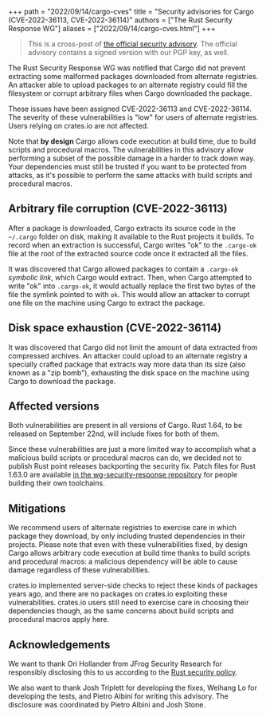 +++
path = "2022/09/14/cargo-cves"
title = "Security advisories for Cargo (CVE-2022-36113, CVE-2022-36114)"
authors = ["The Rust Security Response WG"]
aliases = ["2022/09/14/cargo-cves.html"]
+++

> This is a cross-post of [the official security advisory][advisory]. The
> official advisory contains a signed version with our PGP key, as well.

[advisory]: https://groups.google.com/g/rustlang-security-announcements/c/ldvsemwk_VY

The Rust Security Response WG was notified that Cargo did not prevent
extracting some malformed packages downloaded from alternate registries. An
attacker able to upload packages to an alternate registry could fill the
filesystem or corrupt arbitrary files when Cargo downloaded the package.

These issues have been assigned CVE-2022-36113 and CVE-2022-36114. The severity
of these vulnerabilities is "low" for users of alternate registries. Users
relying on crates.io are not affected.

Note that **by design** Cargo allows code execution at build time, due to build
scripts and procedural macros. The vulnerabilities in this advisory allow
performing a subset of the possible damage in a harder to track down way. Your
dependencies must still be trusted if you want to be protected from attacks, as
it's possible to perform the same attacks with build scripts and procedural
macros.

## Arbitrary file corruption (CVE-2022-36113)

After a package is downloaded, Cargo extracts its source code in the `~/.cargo`
folder on disk, making it available to the Rust projects it builds. To record
when an extraction is successful, Cargo writes "ok" to the `.cargo-ok` file at
the root of the extracted source code once it extracted all the files.

It was discovered that Cargo allowed packages to contain a `.cargo-ok`
*symbolic link*, which Cargo would extract. Then, when Cargo attempted to write
"ok" into `.cargo-ok`, it would actually replace the first two bytes of the
file the symlink pointed to with `ok`. This would allow an attacker to corrupt
one file on the machine using Cargo to extract the package.

## Disk space exhaustion (CVE-2022-36114)

It was discovered that Cargo did not limit the amount of data extracted from
compressed archives. An attacker could upload to an alternate registry a
specially crafted package that extracts way more data than its size (also known
as a "zip bomb"), exhausting the disk space on the machine using Cargo to
download the package.

## Affected versions

Both vulnerabilities are present in all versions of Cargo. Rust 1.64, to be
released on September 22nd, will include fixes for both of them.

Since these vulnerabilities are just a more limited way to accomplish what a
malicious build scripts or procedural macros can do, we decided not to publish
Rust point releases backporting the security fix. Patch files for Rust 1.63.0
are available [in the wg-security-response repository][1] for people building
their own toolchains.

## Mitigations

We recommend users of alternate registries to exercise care in which package
they download, by only including trusted dependencies in their projects. Please
note that even with these vulnerabilities fixed, by design Cargo allows
arbitrary code execution at build time thanks to build scripts and procedural
macros: a malicious dependency will be able to cause damage regardless of these
vulnerabilities.

crates.io implemented server-side checks to reject these kinds of packages
years ago, and there are no packages on crates.io exploiting these
vulnerabilities. crates.io users still need to exercise care in choosing their
dependencies though, as the same concerns about build scripts and procedural
macros apply here.

## Acknowledgements

We want to thank Ori Hollander from JFrog Security Research for responsibly
disclosing this to us according to the [Rust security policy][2].

We also want to thank Josh Triplett for developing the fixes, Weihang Lo for
developing the tests, and Pietro Albini for writing this advisory. The
disclosure was coordinated by Pietro Albini and Josh Stone.

[1]: https://github.com/rust-lang/wg-security-response/tree/master/patches
[2]: https://www.rust-lang.org/policies/security

